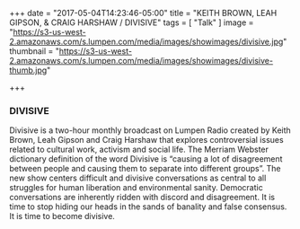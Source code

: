 +++
date = "2017-05-04T14:23:46-05:00"
title = "KEITH BROWN, LEAH GIPSON, & CRAIG HARSHAW / DIVISIVE"
tags = [ "Talk" ]
image = "https://s3-us-west-2.amazonaws.com/s.lumpen.com/media/images/showimages/divisive.jpg"
thumbnail = "https://s3-us-west-2.amazonaws.com/s.lumpen.com/media/images/showimages/divisive-thumb.jpg"

+++

### DIVISIVE

Divisive is a two-hour monthly broadcast on Lumpen Radio created by Keith Brown, Leah Gipson and Craig Harshaw that explores controversial issues related to cultural work, activism and social life. The Merriam Webster dictionary definition of the word Divisive is “causing a lot of disagreement between people and causing them to separate into different groups”. The new show centers difficult and divisive conversations as central to all struggles for human liberation and environmental sanity. Democratic conversations are inherently ridden with discord and disagreement. It is time to stop hiding our heads in the sands of banality and false consensus. It is time to become divisive.
